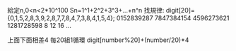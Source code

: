 給定n,0<n<2*10^100
Sn=1^1+2^2+3^3+...+n^n
找規律:
digit[20]={0,1,5,2,8,3,9,2,8,7,7,8,4,7,3,8,4,1,5,4};
0152839287 7847384154
4596273621 1281728598
8
12
16
...

上面下面相差4 每20組1循環
digit[number%20]+(number/20)*4
